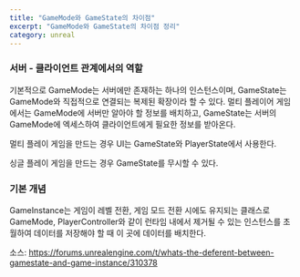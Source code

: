 ```yaml
---
title: "GameMode와 GameState의 차이점"
excerpt: "GameMode와 GameState의 차이점 정리"
category: unreal
---
```


### 서버 - 클라이언트 관계에서의 역할
기본적으로 GameMode는 서버에만 존재하는 하나의 인스턴스이며, GameState는 GameMode와 직접적으로 연결되는 복제된 확장이라 할 수 있다. 멀티 플레이어 게임에서는 GameMode에 서버만 알아야 할 정보를 배치하고, GameState는 서버의 GameMode에 엑세스하여 클라이언트에게 필요한 정보를 받아온다.

멀티 플레이 게임을 만드는 경우 UI는 GameState와 PlayerState에서 사용한다.

싱글 플레이 게임을 만드는 경우 GameState를 무시할 수 있다.



### 기본 개념

GameInstance는 게임이 레벨 전환, 게임 모드 전환 시에도 유지되는 클래스로 GameMode, PlayerController와 같이 런타임 내에서 제거될 수 있는 인스턴스를 초월하여 데이터를 저장해야 할 때 이 곳에 데이터를 배치한다.


소스: https://forums.unrealengine.com/t/whats-the-deferent-between-gamestate-and-game-instance/310378
<!--stackedit_data:
eyJoaXN0b3J5IjpbMTg1MTk0NDU2NV19
-->